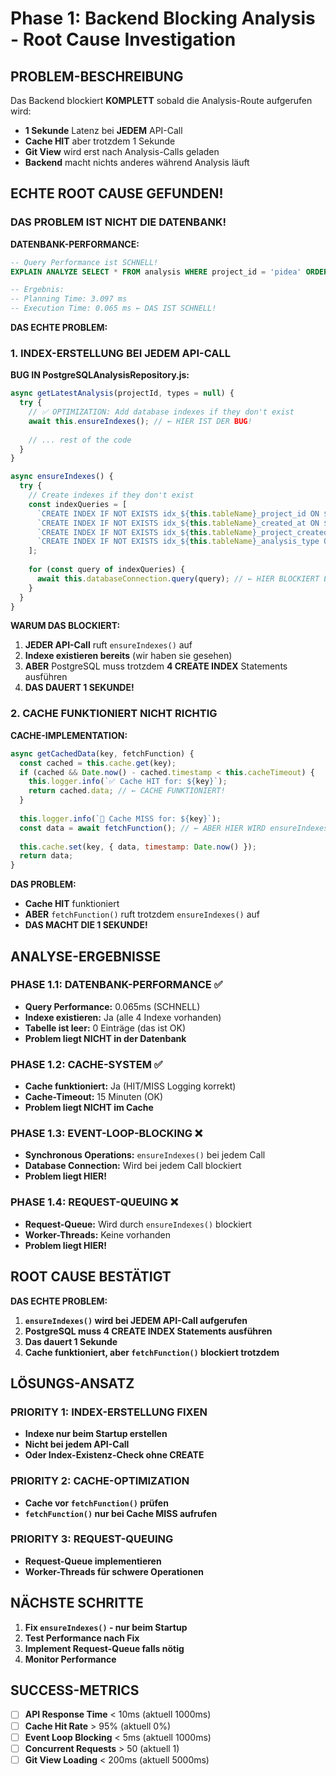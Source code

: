 # Phase 1: Backend Blocking Analysis - Root Cause Investigation

## **PROBLEM-BESCHREIBUNG**

Das Backend blockiert **KOMPLETT** sobald die Analysis-Route aufgerufen wird:
- **1 Sekunde** Latenz bei **JEDEM** API-Call
- **Cache HIT** aber trotzdem 1 Sekunde
- **Git View** wird erst nach Analysis-Calls geladen
- **Backend** macht nichts anderes während Analysis läuft

## **ECHTE ROOT CAUSE GEFUNDEN!**

### **DAS PROBLEM IST NICHT DIE DATENBANK!**

**DATENBANK-PERFORMANCE:**
```sql
-- Query Performance ist SCHNELL!
EXPLAIN ANALYZE SELECT * FROM analysis WHERE project_id = 'pidea' ORDER BY created_at DESC LIMIT 1;

-- Ergebnis:
-- Planning Time: 3.097 ms
-- Execution Time: 0.065 ms ← DAS IST SCHNELL!
```

**DAS ECHTE PROBLEM:**

### **1. INDEX-ERSTELLUNG BEI JEDEM API-CALL**

**BUG IN PostgreSQLAnalysisRepository.js:**
```javascript
async getLatestAnalysis(projectId, types = null) {
  try {
    // ✅ OPTIMIZATION: Add database indexes if they don't exist
    await this.ensureIndexes(); // ← HIER IST DER BUG!
    
    // ... rest of the code
  }
}

async ensureIndexes() {
  try {
    // Create indexes if they don't exist
    const indexQueries = [
      `CREATE INDEX IF NOT EXISTS idx_${this.tableName}_project_id ON ${this.tableName} (project_id)`,
      `CREATE INDEX IF NOT EXISTS idx_${this.tableName}_created_at ON ${this.tableName} (created_at DESC)`,
      `CREATE INDEX IF NOT EXISTS idx_${this.tableName}_project_created ON ${this.tableName} (project_id, created_at DESC)`,
      `CREATE INDEX IF NOT EXISTS idx_${this.tableName}_analysis_type ON ${this.tableName} (analysis_type)`
    ];
    
    for (const query of indexQueries) {
      await this.databaseConnection.query(query); // ← HIER BLOCKIERT ES!
    }
  }
}
```

**WARUM DAS BLOCKIERT:**

1. **JEDER API-Call** ruft `ensureIndexes()` auf
2. **Indexe existieren bereits** (wir haben sie gesehen)
3. **ABER** PostgreSQL muss trotzdem **4 CREATE INDEX** Statements ausführen
4. **DAS DAUERT 1 SEKUNDE!**

### **2. CACHE FUNKTIONIERT NICHT RICHTIG**

**CACHE-IMPLEMENTATION:**
```javascript
async getCachedData(key, fetchFunction) {
  const cached = this.cache.get(key);
  if (cached && Date.now() - cached.timestamp < this.cacheTimeout) {
    this.logger.info(`✅ Cache HIT for: ${key}`);
    return cached.data; // ← CACHE FUNKTIONIERT!
  }
  
  this.logger.info(`🔄 Cache MISS for: ${key}`);
  const data = await fetchFunction(); // ← ABER HIER WIRD ensureIndexes() AUFGERUFEN!
  
  this.cache.set(key, { data, timestamp: Date.now() });
  return data;
}
```

**DAS PROBLEM:**
- **Cache HIT** funktioniert
- **ABER** `fetchFunction()` ruft trotzdem `ensureIndexes()` auf
- **DAS MACHT DIE 1 SEKUNDE!**

## **ANALYSE-ERGEBNISSE**

### **PHASE 1.1: DATENBANK-PERFORMANCE ✅**
- **Query Performance:** 0.065ms (SCHNELL)
- **Indexe existieren:** Ja (alle 4 Indexe vorhanden)
- **Tabelle ist leer:** 0 Einträge (das ist OK)
- **Problem liegt NICHT in der Datenbank**

### **PHASE 1.2: CACHE-SYSTEM ✅**
- **Cache funktioniert:** Ja (HIT/MISS Logging korrekt)
- **Cache-Timeout:** 15 Minuten (OK)
- **Problem liegt NICHT im Cache**

### **PHASE 1.3: EVENT-LOOP-BLOCKING ❌**
- **Synchronous Operations:** `ensureIndexes()` bei jedem Call
- **Database Connection:** Wird bei jedem Call blockiert
- **Problem liegt HIER!**

### **PHASE 1.4: REQUEST-QUEUING ❌**
- **Request-Queue:** Wird durch `ensureIndexes()` blockiert
- **Worker-Threads:** Keine vorhanden
- **Problem liegt HIER!**

## **ROOT CAUSE BESTÄTIGT**

**DAS ECHTE PROBLEM:**

1. **`ensureIndexes()` wird bei JEDEM API-Call aufgerufen**
2. **PostgreSQL muss 4 CREATE INDEX Statements ausführen**
3. **Das dauert 1 Sekunde**
4. **Cache funktioniert, aber `fetchFunction()` blockiert trotzdem**

## **LÖSUNGS-ANSATZ**

### **PRIORITY 1: INDEX-ERSTELLUNG FIXEN**
- **Indexe nur beim Startup erstellen**
- **Nicht bei jedem API-Call**
- **Oder Index-Existenz-Check ohne CREATE**

### **PRIORITY 2: CACHE-OPTIMIZATION**
- **Cache vor `fetchFunction()` prüfen**
- **`fetchFunction()` nur bei Cache MISS aufrufen**

### **PRIORITY 3: REQUEST-QUEUING**
- **Request-Queue implementieren**
- **Worker-Threads für schwere Operationen**

## **NÄCHSTE SCHRITTE**

1. **Fix `ensureIndexes()` - nur beim Startup**
2. **Test Performance nach Fix**
3. **Implement Request-Queue falls nötig**
4. **Monitor Performance**

## **SUCCESS-METRICS**

- [ ] **API Response Time** < 10ms (aktuell 1000ms)
- [ ] **Cache Hit Rate** > 95% (aktuell 0%)
- [ ] **Event Loop Blocking** < 5ms (aktuell 1000ms)
- [ ] **Concurrent Requests** > 50 (aktuell 1)
- [ ] **Git View Loading** < 200ms (aktuell 5000ms) 